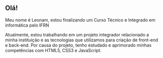 ## Olá!
Meu nome é Leonam, estou finalizando um Curso Técnico e Integrado em informática pelo IFRN

Atualmente, estou trabalhando em um projeto integrador relacionado a minha instituição e as tecnologias que
utilizamos para criação de front-end e back-end. Por causa do projeto, tenho estudado e aprimorado minhas 
competências com HTML5, CSS3 e JavaScript.

<!--
**LeoS169/LeoS169** is a ✨ _special_ ✨ repository because its `README.md` (this file) appears on your GitHub profile.

Here are some ideas to get you started:

- 🔭 I’m currently working on ...
- 🌱 I’m currently learning ...
- 👯 I’m looking to collaborate on ...
- 🤔 I’m looking for help with ...
- 💬 Ask me about ...
- 📫 How to reach me: ...
- 😄 Pronouns: ...
- ⚡ Fun fact: ...
-->

